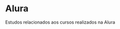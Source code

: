 # Alura                 
Estudos relacionados aos cursos realizados na Alura         
     


 






































